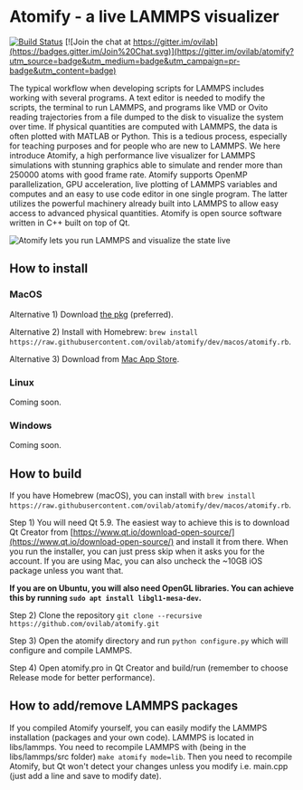 # Atomify - a live LAMMPS visualizer #

[![Build Status](https://travis-ci.org/ovilab/atomify.svg?branch=dev)](https://travis-ci.org/ovilab/atomify)
[![Join the chat at https://gitter.im/ovilab](https://badges.gitter.im/Join%20Chat.svg)](https://gitter.im/ovilab/atomify?utm_source=badge&utm_medium=badge&utm_campaign=pr-badge&utm_content=badge)

The typical workflow when developing scripts for LAMMPS includes working with several programs. A text editor is needed to modify the scripts, the terminal to run LAMMPS, and programs like VMD or Ovito reading trajectories from a file dumped to the disk to visualize the system over time. If physical quantities are computed with LAMMPS, the data is often plotted with MATLAB or Python. This is a tedious process, especially for teaching purposes and for people who are new to LAMMPS. We here introduce Atomify, a high performance live visualizer for LAMMPS simulations with stunning graphics able to simulate and render more than 250000 atoms with good frame rate. Atomify supports OpenMP parallelization, GPU acceleration, live plotting of LAMMPS variables and computes and an easy to use code editor in one single program. The latter utilizes the powerful machinery already built into LAMMPS to allow easy access to advanced physical quantities. Atomify is open source software written in C++ built on top of Qt. 

![Atomify lets you run LAMMPS and visualize the state live](https://github.com/ovilab/atomify/raw/dev/screenshots/screenshot.png "Atomify lets you run LAMMPS and visualize the state live")


## How to install ##
### MacOS ###
Alternative 1) Download [the pkg](https://github.com/ovilab/atomify/releases/download/v2.0.9/Atomify-2.0.9-macos.pkg) (preferred).

Alternative 2) 
Install with Homebrew: `brew install https://raw.githubusercontent.com/ovilab/atomify/dev/macos/atomify.rb`.

Alternative 3) Download from [Mac App Store](https://itunes.apple.com/us/app/atomify/id1192327034?mt=12).

### Linux ###
Coming soon.

### Windows ###
Coming soon.


## How to build ##
If you have Homebrew (macOS), you can install with `brew install https://raw.githubusercontent.com/ovilab/atomify/dev/macos/atomify.rb`.

Step 1)
You will need Qt 5.9. The easiest way to achieve this is to download Qt Creator from [https://www.qt.io/download-open-source/](https://www.qt.io/download-open-source/) and install it from there. When you run the installer, you can just press skip when it asks you for the account. If you are using Mac, you can also uncheck the ~10GB iOS package unless you want that.

**If you are on Ubuntu, you will also need OpenGL libraries. You can achieve this by running `sudo apt install libgl1-mesa-dev`.**

Step 2)
Clone the repository `git clone --recursive https://github.com/ovilab/atomify.git`

Step 3)
Open the atomify directory and run `python configure.py` which will configure and compile LAMMPS. 

Step 4)
Open atomify.pro in Qt Creator and build/run (remember to choose Release mode for better performance).

## How to add/remove LAMMPS packages ##
If you compiled Atomify yourself, you can easily modify the LAMMPS installation (packages and your own code).
LAMMPS is located in libs/lammps. You need to recompile LAMMPS with (being in the libs/lammps/src folder)
`make atomify mode=lib`. Then you need to recompile Atomify, but Qt won't detect your changes unless you modify i.e. main.cpp (just add a line and save to modify date). 